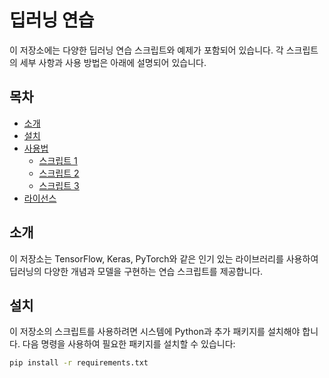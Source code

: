 # 딥러닝 연습

이 저장소에는 다양한 딥러닝 연습 스크립트와 예제가 포함되어 있습니다. 각 스크립트의 세부 사항과 사용 방법은 아래에 설명되어 있습니다.

## 목차

- [소개](#소개)
- [설치](#설치)
- [사용법](#사용법)
  - [스크립트 1](#스크립트-1)
  - [스크립트 2](#스크립트-2)
  - [스크립트 3](#스크립트-3)
- [라이선스](#라이선스)

## 소개

이 저장소는 TensorFlow, Keras, PyTorch와 같은 인기 있는 라이브러리를 사용하여 딥러닝의 다양한 개념과 모델을 구현하는 연습 스크립트를 제공합니다.

## 설치

이 저장소의 스크립트를 사용하려면 시스템에 Python과 추가 패키지를 설치해야 합니다. 다음 명령을 사용하여 필요한 패키지를 설치할 수 있습니다:

```bash
pip install -r requirements.txt
